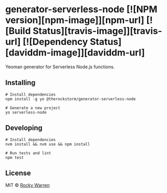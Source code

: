 # generator-serverless-node [![NPM version][npm-image]][npm-url] [![Build Status][travis-image]][travis-url] [![Dependency Status][daviddm-image]][daviddm-url]

Yeoman generator for Serverless Node.js functions.

## Installing

```shell
# Install dependencies
npm install -g yo @therockstorm/generator-serverless-node

# Generate a new project
yo serverless-node
```

## Developing

```shell
# Install dependencies
nvm install && nvm use && npm install

# Run tests and lint
npm test
```

## License

MIT © [Rocky Warren](https://www.rockywarren.com)
